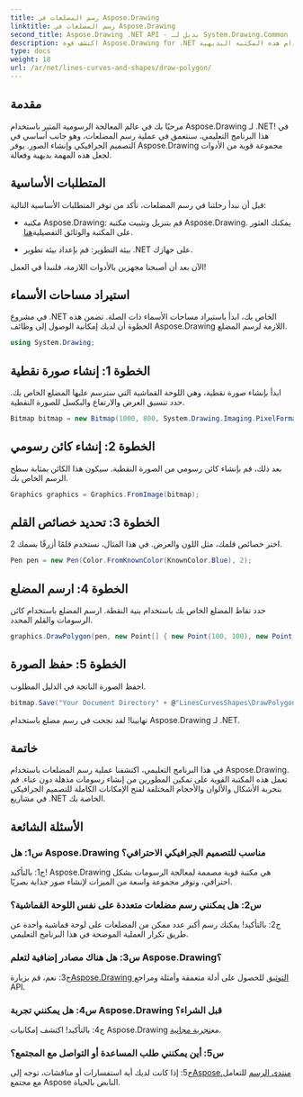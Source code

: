 ```yaml
---
title: رسم المضلعات في Aspose.Drawing
linktitle: رسم المضلعات في Aspose.Drawing
second_title: Aspose.Drawing .NET API - بديل لـ System.Drawing.Common
description: اكتشف قوة Aspose.Drawing for .NET في إنشاء رسومات مذهلة. ارسم المضلعات بسهولة باستخدام هذه المكتبة البديهية.
type: docs
weight: 18
url: /ar/net/lines-curves-and-shapes/draw-polygon/
---
```

## مقدمة

مرحبًا بك في عالم المعالجة الرسومية المثير باستخدام Aspose.Drawing لـ .NET! في هذا البرنامج التعليمي، سنتعمق في عملية رسم المضلعات، وهو جانب أساسي في التصميم الجرافيكي وإنشاء الصور. يوفر Aspose.Drawing مجموعة قوية من الأدوات لجعل هذه المهمة بديهية وفعالة.

## المتطلبات الأساسية

قبل أن نبدأ رحلتنا في رسم المضلعات، تأكد من توفر المتطلبات الأساسية التالية:

- مكتبة Aspose.Drawing: قم بتنزيل وتثبيت مكتبة Aspose.Drawing. يمكنك العثور على المكتبة والوثائق التفصيلية[هنا](https://reference.aspose.com/drawing/net/).

- بيئة التطوير: قم بإعداد بيئة تطوير .NET على جهازك.

الآن بعد أن أصبحنا مجهزين بالأدوات اللازمة، فلنبدأ في العمل!

## استيراد مساحات الأسماء

في مشروع .NET الخاص بك، ابدأ باستيراد مساحات الأسماء ذات الصلة. تضمن هذه الخطوة أن لديك إمكانية الوصول إلى وظائف Aspose.Drawing اللازمة لرسم المضلع.

```csharp
using System.Drawing;
```

## الخطوة 1: إنشاء صورة نقطية

ابدأ بإنشاء صورة نقطية، وهي اللوحة القماشية التي سترسم عليها المضلع الخاص بك. حدد تنسيق العرض والارتفاع والبكسل للصورة النقطية.

```csharp
Bitmap bitmap = new Bitmap(1000, 800, System.Drawing.Imaging.PixelFormat.Format32bppPArgb);
```

## الخطوة 2: إنشاء كائن رسومي

بعد ذلك، قم بإنشاء كائن رسومي من الصورة النقطية. سيكون هذا الكائن بمثابة سطح الرسم الخاص بك.

```csharp
Graphics graphics = Graphics.FromImage(bitmap);
```

## الخطوة 3: تحديد خصائص القلم

اختر خصائص قلمك، مثل اللون والعرض. في هذا المثال، نستخدم قلمًا أزرقًا بسمك 2.

```csharp
Pen pen = new Pen(Color.FromKnownColor(KnownColor.Blue), 2);
```

## الخطوة 4: ارسم المضلع

حدد نقاط المضلع الخاص بك باستخدام بنية النقطة. ارسم المضلع باستخدام كائن الرسومات والقلم المحدد.

```csharp
graphics.DrawPolygon(pen, new Point[] { new Point(100, 100), new Point(500, 700), new Point(900, 100) });
```

## الخطوة 5: حفظ الصورة

احفظ الصورة الناتجة في الدليل المطلوب.

```csharp
bitmap.Save("Your Document Directory" + @"LinesCurvesShapes\DrawPolygon_out.png");
```

تهانينا! لقد نجحت في رسم مضلع باستخدام Aspose.Drawing لـ .NET.

## خاتمة

في هذا البرنامج التعليمي، اكتشفنا عملية رسم المضلعات باستخدام Aspose.Drawing. تعمل هذه المكتبة القوية على تمكين المطورين من إنشاء رسومات مذهلة دون عناء. قم بتجربة الأشكال والألوان والأحجام المختلفة لفتح الإمكانات الكاملة للتصميم الجرافيكي في مشاريع .NET الخاصة بك.

## الأسئلة الشائعة

### س1: هل Aspose.Drawing مناسب للتصميم الجرافيكي الاحترافي؟

ج1: بالتأكيد! Aspose.Drawing هي مكتبة قوية مصممة لمعالجة الرسومات بشكل احترافي، وتوفر مجموعة واسعة من الميزات لإنشاء صور جذابة بصريًا.

### س2: هل يمكنني رسم مضلعات متعددة على نفس اللوحة القماشية؟

ج2: بالتأكيد! يمكنك رسم أكبر عدد ممكن من المضلعات على لوحة قماشية واحدة عن طريق تكرار العملية الموضحة في هذا البرنامج التعليمي.

### س3: هل هناك مصادر إضافية لتعلم Aspose.Drawing؟

 ج3: نعم، قم بزيارة[Aspose.Drawing التوثيق](https://reference.aspose.com/drawing/net/) للحصول على أدلة متعمقة وأمثلة ومراجع API.

### س4: هل يمكنني تجربة Aspose.Drawing قبل الشراء؟

 ج4: بالتأكيد! اكتشف إمكانيات Aspose.Drawing مع[تجربة مجانية](https://releases.aspose.com/).

### س5: أين يمكنني طلب المساعدة أو التواصل مع المجتمع؟

 ج5: إذا كانت لديك أية استفسارات أو مناقشات، توجه إلى[Aspose.منتدى الرسم](https://forum.aspose.com/c/diagram/17) للتعامل مع مجتمع Aspose النابض بالحياة.